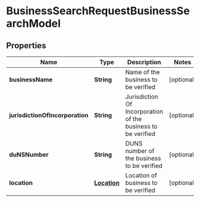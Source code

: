 
# BusinessSearchRequestBusinessSearchModel

## Properties
Name | Type | Description | Notes
------------ | ------------- | ------------- | -------------
**businessName** | **String** | Name of the business to be verified |  [optional]
**jurisdictionOfIncorporation** | **String** | Jurisdiction Of Incorporation of the business to be verified |  [optional]
**duNSNumber** | **String** | DUNS number of the business to be verified |  [optional]
**location** | [**Location**](Location.md) | Location of business to be verified |  [optional]



